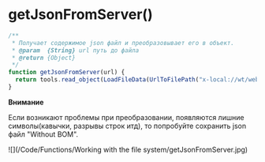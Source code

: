 # getJsonFromServer\(\)

```js
/**
 * Получает содержимое json файл и преобразовывает его в объект.
 * @param  {String} url путь до файла 
 * @return {Object}
 */
function getJsonFromServer(url) {
  return tools.read_object(LoadFileData(UrlToFilePath("x-local://wt/web/"+url)), "json");
}
```

**Внимание**

Если возникают проблемы при преобразовании, появляются лишние символы\(кавычки, разрывы строк итд\), то попробуйте сохранить json файл "Without BOM".

![](/Code/Functions/Working with the file system/getJsonFromServer.jpg)

